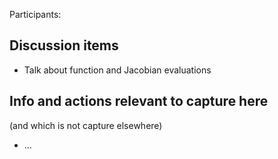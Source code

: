 Participants:

Discussion items
----------------
* Talk about function and Jacobian evaluations

Info and actions relevant to capture here
-----------------------------------------
(and which is not capture elsewhere)

* ...
